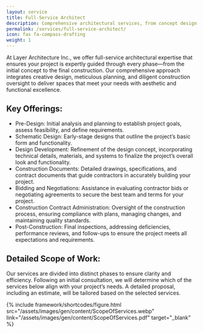 ```yaml
---
layout: service
title: Full-Service Architect
description: Comprehensive architectural services, from concept design to construction administration, custom tailored to your project's needs.
permalink: /services/full-service-architect/
icon: fas fa-compass-drafting
weight: 1
---
```


At Layer Architecture Inc., we offer full-service architectural expertise that ensures your project is expertly guided through every phase—from the initial concept to the final construction. Our comprehensive approach integrates creative design, meticulous planning, and diligent construction oversight to deliver spaces that meet your needs with aesthetic and functional excellence. 

## Key Offerings:
- Pre-Design: Initial analysis and planning to establish project goals, assess feasibility, and define requirements.
- Schematic Design: Early-stage designs that outline the project’s basic form and functionality.
- Design Development: Refinement of the design concept, incorporating technical details, materials, and systems to finalize the project’s overall look and functionality.
- Construction Documents: Detailed drawings, specifications, and contract documents that guide contractors in accurately building your project.
- Bidding and Negotiations: Assistance in evaluating contractor bids or negotiating agreements to secure the best team and terms for your project.
- Construction Contract Administration: Oversight of the construction process, ensuring compliance with plans, managing changes, and maintaining quality standards.
- Post-Construction: Final inspections, addressing deficiencies, performance reviews, and follow-ups to ensure the project meets all expectations and requirements.

## Detailed Scope of Work:
Our services are divided into distinct phases to ensure clarity and efficiency. Following an initial consultation, we will determine which of the services below align with your project’s needs. A detailed proposal, including an estimate, will be tailored based on the selected services.

{% include framework/shortcodes/figure.html src="/assets/images/gen/content/ScopeOfServices.webp" link="/assets/images/gen/content/ScopeOfServices.pdf" target="\_blank" %}

<!-- ## 1. Pre-Design Services
- Facility Programming
- Space Relationships / Flow Diagrams
- Project Development Scheduling
- Project Budgeting
- Site Selection / Analysis
- Existing Facilities Surveys
- Existing Facilities Drawings
- Environmental Studies
- Re-Zoning Assistance
- Client Supplied Data Coordination
- Special Studies
- Project Promotion
- Presentations

Special Consultants' Services:
- Legal Survey
- Geotechnical Analysis
- Project Financing

## 2. Schematic Design Services 
- Schematic Design Drawings and Documents
- Client Consultation 
- Structural / Mechanical / Electrical Consultant Coordination
- Interior Design Concepts
- Special Studies (Future Facilities, Environmental Impact, etc.)
- Special Submissions or Promotional Presentations
- Special Models, Perspectives or Renderings
- Project Management
- Zoning Conformance

Consultants' Services:
- Structural Design Concepts
- Mechanical Design Concepts 
- Electrical Design Concepts
- Statement of Probable Costs

Special Consultants' Services:
- Landscape Concepts
- Statements of Probable Costs

## 3. Design Development Services
- Design Coordination
- Design Development Drawings and Documentation
- Client Consultation
- Building Code Review
- Building Permit Acquisition
- Statement of Probable Construction Costs
- Interior Design Development
- Special Studies / Reports (Planning Tenant or Rental Spaces, etc.)
- Promotional Presentations
- Models, Perspectives or Renderings
- Project Management

Consultants' Services:
- Structural Design Development
- Mechanical Design Development 
- Electrical Design Development
- Statement of Probable Costs

Special Consultants' Services:
- Landscape Design Development
- Detailed Construction Cost Estimates or Quantity Surveys

## 4. Construction Document Services
- Project Coordination
- Construction Drawings
- Specifications
- Form of Contract Documents
- Document Checking and Coordination
- Client Consultation
- Statement of Probable Construction Costs
- Interior Construction Documents
- Alternative Bid Details and Special Bid Documents
- Project Management
- Agency Consultation

Consultants' Services:
- Structural Construction Documents
- Mechanical Construction Documents
- Electrical Construction Documents
- Statements of probable costs

Special Consultants' Services:
- Civil Engineering Construction Documents
- Landscape Documents
- Detailed Construction Cost Estimates or Quantity Surveys

## 5. Bidding and Negotiation Services
- Client-Supplied Data Coordination
- Project Coordination
- Issue Bidding Documents
- Issue Addenda
- Bid Evaluation
- Construction Contract
- Client Consultation
- Separate Bids or Negotiated Bids
- Services Related to Bidders' Proposals
- Project Management

Consultants' Services:
- Issue Bidding Documents
- Issue Addenda
- Bid Evaluation

Special Consultants' Services:
- Issue Bidding Documents
- Issue Addenda
- Bid Evaluation

## 6. Construction Contract Administration Services
- Construction Review
- Progress Reports / Evaluation
- Process Certificates for Payment
- Interpretation of Contract Documents
- Review of Shop Drawing Product Data / Samples
- Change Orders
- Substantial Performance Report and Certification
- Client Consultation
- Interior Construction Review
- Full-Time Project Representation
- Administration of Separate Contracts
- Project Management
- Promotional Material
- Record Drawings
- Agency Consultation

Consultants' Services:
- Structural Review / Reports
- Mechanical Review / Reports
- Electrical Review / Reports
- Record Drawings
- Certification of Progress

Special Consultants' Services:
- Civil Construction Inspection
- Landscape Inspection
- Detailed Cost Accounting

## 7. Post-Construction Services
- Field Review
- Deficiency Assessment
- Instructions for Correction of Deficiencies
- Review of Warranties
- Performance Inspection and Certification
- Client Consultation
- Start-Up Assistance
- One-Year Warranty Inspections

Consultants' Services:
- Start-Up Assistance
- Systems Performance Review
- Non-Building Equipment Selection
- Life Cycle Cost Monitoring
- Services Related to Alterations and Demolition -->